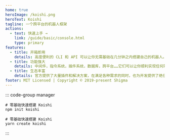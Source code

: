 ```yaml
---
home: true
heroImage: /koishi.png
heroText: Koishi
tagline: 一个跨平台的机器人框架
actions:
  - text: 快速上手 →
    link: /guide/basic/console.html
    type: primary
features:
  - title: 开箱即用
    details: 高度便利的 CLI 和 API 可以让你无需基础在几分钟之内搭建自己的机器人。
  - title: 功能强大
    details: 中间件，指令系统，插件系统，数据库，跨平台……它们可以让你顺利实现任何需求。
  - title: 生态丰富
    details: 官方提供了大量插件和解决方案，在满足各种需求的同时，也为开发提供了绝佳的范例。
footer: MIT Licensed | Copyright © 2019-present Shigma
---
```


::: code-group manager
```npm
# 零基础快速搭建 Koishi
npm init koishi
```
```yarn
# 零基础快速搭建 Koishi
yarn create koishi
```
:::
